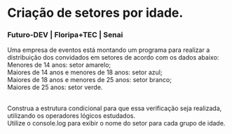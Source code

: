# Criação de setores por idade.
### Futuro-DEV | Floripa+TEC | Senai

Uma empresa de eventos está montando um programa para realizar a distribuição dos convidados em setores de acordo com os dados abaixo:</br>
Menores de 14 anos: setor amarelo;</br>
Maiores de 14 anos e menores de 18 anos: setor azul;</br>
Maiores de 18 anos e menores de 25 anos: setor branco;</br>
Maiores de 25 anos: setor verde.</br></br>

Construa a estrutura condicional para que essa verificação  seja realizada, utilizando os operadores lógicos estudados. </br>
Utilize o console.log para exibir o nome do setor para cada grupo de idade.
